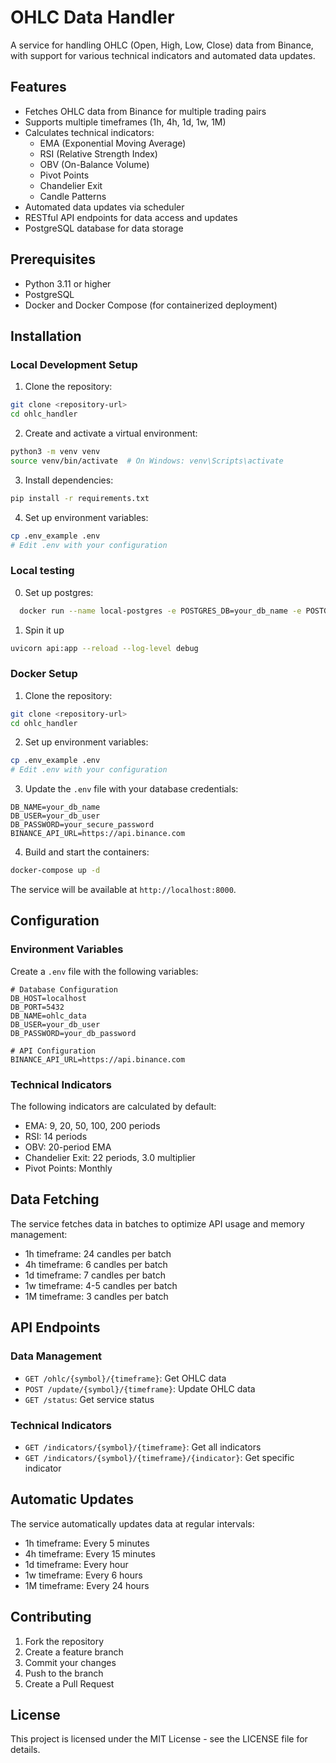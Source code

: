 # OHLC Data Handler

A service for handling OHLC (Open, High, Low, Close) data from Binance, with support for various technical indicators and automated data updates.

## Features

- Fetches OHLC data from Binance for multiple trading pairs
- Supports multiple timeframes (1h, 4h, 1d, 1w, 1M)
- Calculates technical indicators:
  - EMA (Exponential Moving Average)
  - RSI (Relative Strength Index)
  - OBV (On-Balance Volume)
  - Pivot Points
  - Chandelier Exit
  - Candle Patterns
- Automated data updates via scheduler
- RESTful API endpoints for data access and updates
- PostgreSQL database for data storage

## Prerequisites

- Python 3.11 or higher
- PostgreSQL
- Docker and Docker Compose (for containerized deployment)

## Installation

### Local Development Setup

1. Clone the repository:
```bash
git clone <repository-url>
cd ohlc_handler
```

2. Create and activate a virtual environment:
```bash
python3 -m venv venv
source venv/bin/activate  # On Windows: venv\Scripts\activate
```

3. Install dependencies:
```bash
pip install -r requirements.txt
```

4. Set up environment variables:
```bash
cp .env_example .env
# Edit .env with your configuration
```

### Local testing

0. Set up postgres:
```bash
  docker run --name local-postgres -e POSTGRES_DB=your_db_name -e POSTGRES_USER=your_db_user -e POSTGRES_PASSWORD=your_db_password -p 5432:5432 -d postgres
```

1. Spin it up
```bash
uvicorn api:app --reload --log-level debug
```


### Docker Setup

1. Clone the repository:
```bash
git clone <repository-url>
cd ohlc_handler
```

2. Set up environment variables:
```bash
cp .env_example .env
# Edit .env with your configuration
```

3. Update the `.env` file with your database credentials:
```env
DB_NAME=your_db_name
DB_USER=your_db_user
DB_PASSWORD=your_secure_password
BINANCE_API_URL=https://api.binance.com
```

4. Build and start the containers:
```bash
docker-compose up -d
```

The service will be available at `http://localhost:8000`.

## Configuration

### Environment Variables

Create a `.env` file with the following variables:

```env
# Database Configuration
DB_HOST=localhost
DB_PORT=5432
DB_NAME=ohlc_data
DB_USER=your_db_user
DB_PASSWORD=your_db_password

# API Configuration
BINANCE_API_URL=https://api.binance.com
```

### Technical Indicators

The following indicators are calculated by default:

- EMA: 9, 20, 50, 100, 200 periods
- RSI: 14 periods
- OBV: 20-period EMA
- Chandelier Exit: 22 periods, 3.0 multiplier
- Pivot Points: Monthly

## Data Fetching

The service fetches data in batches to optimize API usage and memory management:

- 1h timeframe: 24 candles per batch
- 4h timeframe: 6 candles per batch
- 1d timeframe: 7 candles per batch
- 1w timeframe: 4-5 candles per batch
- 1M timeframe: 3 candles per batch

## API Endpoints

### Data Management

- `GET /ohlc/{symbol}/{timeframe}`: Get OHLC data
- `POST /update/{symbol}/{timeframe}`: Update OHLC data
- `GET /status`: Get service status

### Technical Indicators

- `GET /indicators/{symbol}/{timeframe}`: Get all indicators
- `GET /indicators/{symbol}/{timeframe}/{indicator}`: Get specific indicator

## Automatic Updates

The service automatically updates data at regular intervals:

- 1h timeframe: Every 5 minutes
- 4h timeframe: Every 15 minutes
- 1d timeframe: Every hour
- 1w timeframe: Every 6 hours
- 1M timeframe: Every 24 hours


## Contributing

1. Fork the repository
2. Create a feature branch
3. Commit your changes
4. Push to the branch
5. Create a Pull Request

## License

This project is licensed under the MIT License - see the LICENSE file for details.
